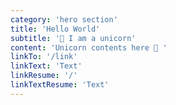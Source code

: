 ```yaml
---
category: 'hero section'
title: 'Hello World'
subtitle: '🦄 I am a unicorn'
content: 'Unicorn contents here 🌈 '
linkTo: '/link'
linkText: 'Text'
linkResume: '/'
linkTextResume: 'Text'
---
```

